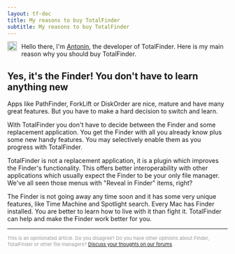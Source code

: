 ```yaml
---
layout: tf-doc
title: My reasons to buy TotalFinder
subtitle: My reasons to buy TotalFinder
---
```


<div>
<a href="http://binaryage.com/about">
<img width="20" height="20" src="//www.gravatar.com/avatar/79322c2ed80c2d722de8c9d0475198a0?s=20" style="float: left; position: relative; top: -3px; margin-right: 10px; display:block; border: 1px solid #ccc" title="Who is Antonin?">
</a>

Hello there, 
I'm <a href="http://binaryage.com/about">Antonin</a>, the developer of TotalFinder. Here is my main reason why you should buy TotalFinder.
</div>

## Yes, it's the Finder! You don't have to learn anything new

Apps like PathFinder, ForkLift or DiskOrder are nice, mature and have many great features. But you have to make a hard decision to switch and learn.

With TotalFinder you don't have to decide between the Finder and some replacement application. You get the Finder with all you already know plus some new handy features. You may selectively enable them as you progress with TotalFinder.

TotalFinder is not a replacement application, it is a plugin which improves the Finder's functionality. This offers better interoperability with other applications which usually expect the Finder to be your only file manager. We've all seen those menus with "Reveal in Finder" items, right?

The Finder is not going away any time soon and it has some very unique features, like Time Machine and Spotlight search. Every Mac has Finder installed. You are better to learn how to live with it than fight it. TotalFinder can help and make the Finder work better for you.

---

<div style="color: #999; font-size: 11px">
  This is an opinionated article. Do you disagree? Do you have other opinions about Finder, TotalFinder or other file managers? <a href="http://discuss.binaryage.com">Discuss your thoughts on our forums</a>.
</div>
